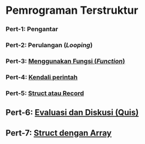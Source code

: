 # Pemrograman Terstruktur


### Pert-1: Pengantar

### Pert-2: Perulangan (*Looping*)

### Pert-3: [Menggunakan Fungsi (*Function*)](/fungsi.md)

### Pert-4: [Kendali perintah](/kendal.md)

### Pert-5: [Struct atau Record](/struct.md)

## Pert-6: [Evaluasi dan Diskusi (Quis)](/evaluasi.md) 

## Pert-7: [Struct dengan Array](/struct-array.md) 
